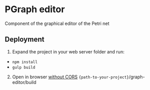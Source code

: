 # PGraph editor

Component of the graphical editor of the Petri net

## Deployment

1. Expand the project in your web server folder and run:
- `npm install`
- `gulp build`

2. Open in browser [without CORS](https://alfilatov.com/posts/run-chrome-without-cors/) `{path-to-your-project}`/graph-editor/build